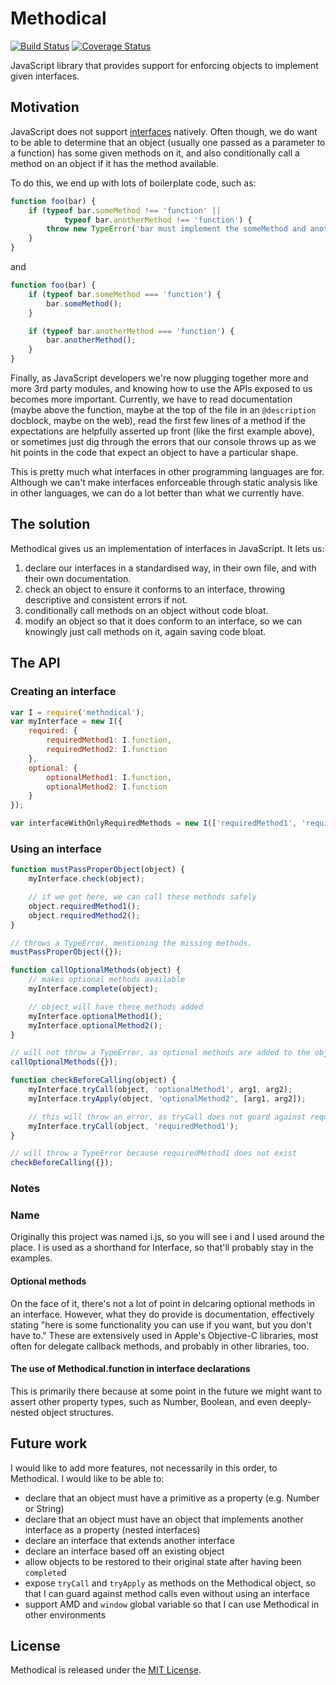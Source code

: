 Methodical
=====
[![Build Status](https://travis-ci.org/tomhicks/methodical.png?branch=master)](https://travis-ci.org/tomhicks/methodical) [![Coverage Status](https://coveralls.io/repos/tomhicks/methodical/badge.png?branch=master)](https://coveralls.io/r/tomhicks/methodical?branch=master)

JavaScript library that provides support for enforcing objects to implement given interfaces.

## Motivation

JavaScript does not support <a href="http://en.wikipedia.org/wiki/Interface_(computing)">interfaces</a> natively. Often though, we do want to be able to determine that an object (usually one passed as a parameter to a function) has some given methods on it, and also conditionally call a method on an object if it has the method available.

To do this, we end up with lots of boilerplate code, such as:

```javascript
function foo(bar) {
    if (typeof bar.someMethod !== 'function' ||
            typeof bar.anotherMethod !== 'function') {
        throw new TypeError('bar must implement the someMethod and anotherMethod methods.');
    }
}
```

and

```javascript
function foo(bar) {
    if (typeof bar.someMethod === 'function') {
        bar.someMethod();
    }

    if (typeof bar.anotherMethod === 'function') {
        bar.anotherMethod();
    }
}
```

Finally, as JavaScript developers we're now plugging together more and more 3rd party modules, and knowing how to use the APIs exposed to us becomes more important. Currently, we have to read documentation (maybe above the function, maybe at the top of the file in an ```@description``` docblock, maybe on the web), read the first few lines of a method if the expectations are helpfully asserted up front (like the first example above), or sometimes just dig through the errors that our console throws up as we hit points in the code that expect an object to have a particular shape.

This is pretty much what interfaces in other programming languages are for. Although we can't make interfaces enforceable through static analysis like in other languages, we can do a lot better than what we currently have.

## The solution

Methodical gives us an implementation of interfaces in JavaScript. It lets us:

1. declare our interfaces in a standardised way, in their own file, and with their own documentation.
2. check an object to ensure it conforms to an interface, throwing descriptive and consistent errors if not.
3. conditionally call methods on an object without code bloat.
4. modify an object so that it does conform to an interface, so we can knowingly just call methods on it, again saving code bloat.

## The API

### Creating an interface

```javascript
var I = require('methodical');
var myInterface = new I({
    required: {
        requiredMethod1: I.function,
        requiredMethod2: I.function
    },
    optional: {
        optionalMethod1: I.function,
        optionalMethod2: I.function
    }
});

var interfaceWithOnlyRequiredMethods = new I(['requiredMethod1', 'requiredMethod2']);
```

### Using an interface

```javascript    
function mustPassProperObject(object) {
    myInterface.check(object);

    // if we got here, we can call these methods safely
    object.requiredMethod1();
    object.requiredMethod2();
}

// throws a TypeError, mentioning the missing methods.
mustPassProperObject({});

function callOptionalMethods(object) {
    // makes optional methods available
    myInterface.complete(object);

    // object will have these methods added
    myInterface.optionalMethod1();
    myInterface.optionalMethod2();
}

// will not throw a TypeError, as optional methods are added to the object
callOptionalMethods({});

function checkBeforeCalling(object) {
    myInterface.tryCall(object, 'optionalMethod1', arg1, arg2);
    myInterface.tryApply(object, 'optionalMethod2', [arg1, arg2]);

    // this will throw an error, as tryCall does not guard against required method calls
    myInterface.tryCall(object, 'requiredMethod1');
}

// will throw a TypeError because requiredMethod1 does not exist
checkBeforeCalling({});
```

### Notes

### Name

Originally this project was named i.js, so you will see i and I used around the place. I is used as a shorthand for Interface, so that'll probably stay in the examples.

#### Optional methods

On the face of it, there's not a lot of point in delcaring optional methods in an interface. However, what they do provide is documentation, effectively stating "here is some functionality you can use if you want, but you don't have to." These are extensively used in Apple's Objective-C libraries, most often for delegate callback methods, and probably in other libraries, too.

#### The use of Methodical.function in interface declarations

This is primarily there because at some point in the future we might want to assert other property types, such as Number, Boolean, and even deeply-nested object structures.

## Future work

I would like to add more features, not necessarily in this order, to Methodical. I would like to be able to:

- declare that an object must have a primitive as a property (e.g. Number or String)
- declare that an object must have an object that implements another interface as a property (nested interfaces)
- declare an interface that extends another interface
- declare an interface based off an existing object
- allow objects to be restored to their original state after having been ```complete```d
- expose ```tryCall``` and ```tryApply``` as methods on the Methodical object, so that I can guard against method calls even without using an interface
- support AMD and ```window``` global variable so that I can use Methodical in other environments

## License

Methodical is released under the [MIT License](http://www.opensource.org/licenses/MIT).